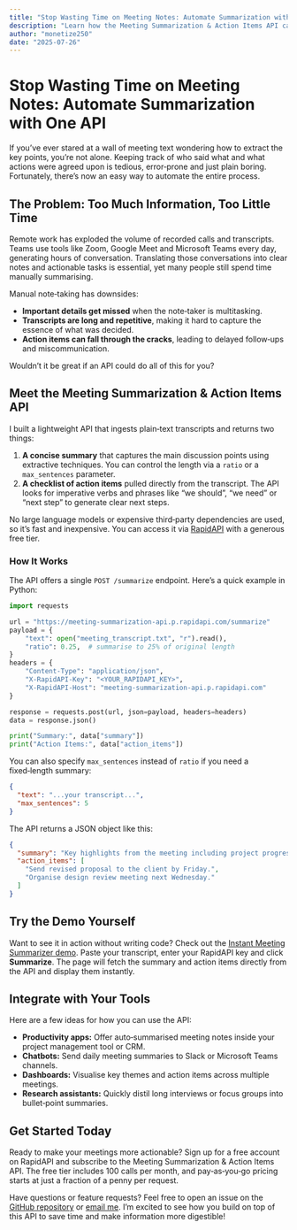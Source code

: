 ```yaml
---
title: "Stop Wasting Time on Meeting Notes: Automate Summarization with One API"
description: "Learn how the Meeting Summarization & Action Items API can help your team turn raw transcripts into concise summaries and next‑step checklists."
author: "monetize250"
date: "2025-07-26"
---
```


# Stop Wasting Time on Meeting Notes: Automate Summarization with One API

If you’ve ever stared at a wall of meeting text wondering how to extract the key points, you’re not alone. Keeping track of who said what and what actions were agreed upon is tedious, error‑prone and just plain boring. Fortunately, there’s now an easy way to automate the entire process.

## The Problem: Too Much Information, Too Little Time

Remote work has exploded the volume of recorded calls and transcripts. Teams use tools like Zoom, Google Meet and Microsoft Teams every day, generating hours of conversation. Translating those conversations into clear notes and actionable tasks is essential, yet many people still spend time manually summarising.

Manual note‑taking has downsides:

- **Important details get missed** when the note‑taker is multitasking.
- **Transcripts are long and repetitive**, making it hard to capture the essence of what was decided.
- **Action items can fall through the cracks**, leading to delayed follow‑ups and miscommunication.

Wouldn’t it be great if an API could do all of this for you?

## Meet the Meeting Summarization & Action Items API

I built a lightweight API that ingests plain‑text transcripts and returns two things:

1. **A concise summary** that captures the main discussion points using extractive techniques. You can control the length via a `ratio` or a `max_sentences` parameter.
2. **A checklist of action items** pulled directly from the transcript. The API looks for imperative verbs and phrases like “we should”, “we need” or “next step” to generate clear next steps.

No large language models or expensive third‑party dependencies are used, so it’s fast and inexpensive. You can access it via [RapidAPI](https://rapidapi.com/your_username/api/meeting-summarization-api) with a generous free tier.

### How It Works

The API offers a single `POST /summarize` endpoint. Here’s a quick example in Python:

```python
import requests

url = "https://meeting-summarization-api.p.rapidapi.com/summarize"
payload = {
    "text": open("meeting_transcript.txt", "r").read(),
    "ratio": 0.25,  # summarise to 25% of original length
}
headers = {
    "Content-Type": "application/json",
    "X-RapidAPI-Key": "<YOUR_RAPIDAPI_KEY>",
    "X-RapidAPI-Host": "meeting-summarization-api.p.rapidapi.com"
}

response = requests.post(url, json=payload, headers=headers)
data = response.json()

print("Summary:", data["summary"])
print("Action Items:", data["action_items"])
```

You can also specify `max_sentences` instead of `ratio` if you need a fixed‑length summary:

```json
{
  "text": "...your transcript...",
  "max_sentences": 5
}
```

The API returns a JSON object like this:

```json
{
  "summary": "Key highlights from the meeting including project progress and timelines.",
  "action_items": [
    "Send revised proposal to the client by Friday.",
    "Organise design review meeting next Wednesday."
  ]
}
```

## Try the Demo Yourself

Want to see it in action without writing code? Check out the [Instant Meeting Summarizer demo](https://monetize250.github.io/instant-meeting-summarizer/). Paste your transcript, enter your RapidAPI key and click **Summarize**. The page will fetch the summary and action items directly from the API and display them instantly.

## Integrate with Your Tools

Here are a few ideas for how you can use the API:

- **Productivity apps:** Offer auto‑summarised meeting notes inside your project management tool or CRM.
- **Chatbots:** Send daily meeting summaries to Slack or Microsoft Teams channels.
- **Dashboards:** Visualise key themes and action items across multiple meetings.
- **Research assistants:** Quickly distil long interviews or focus groups into bullet‑point summaries.

## Get Started Today

Ready to make your meetings more actionable? Sign up for a free account on RapidAPI and subscribe to the Meeting Summarization & Action Items API. The free tier includes 100 calls per month, and pay‑as‑you‑go pricing starts at just a fraction of a penny per request.

Have questions or feature requests? Feel free to open an issue on the [GitHub repository](https://github.com/monetize250/meeting-summarization-api-examples) or [email me](mailto:contact@example.com). I’m excited to see how you build on top of this API to save time and make information more digestible!
